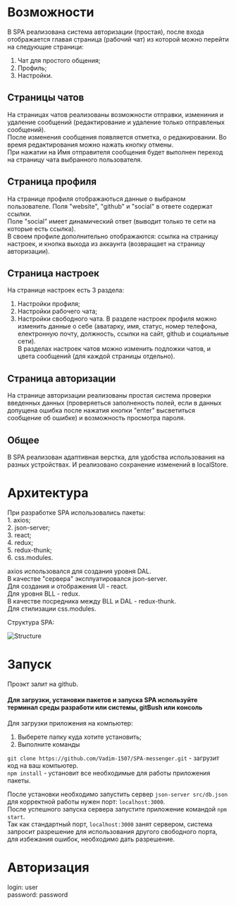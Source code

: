 # Возможности

В SPA реализована система авторизации (простая), после входа отображается главая страница (рабочий чат) из которой можно перейти на следующие страници: 
   1. Чат для простого общения;
   2. Профиль;
   3. Настройки.

## Страницы чатов

На страницах чатов реализованы возможности отправки, измениния и удаление сообщений (редактирование и удаление только отправленых сообщений).<br/>
После изменения сообщения появляется отметка, о редакировании. Во время редактирования можно нажать кнопку отмены.<br/>
При нажатии на Имя отправителя сообщения будет выполнен переход на страницу чата выбранного пользователя.

## Страница профиля

На странице профиля отображаються данные о выбраном пользователе. Поля "website", "github" и "social" в ответе содержат ссылки.<br/>
Поле "social" имеет динамический ответ (выводит только те сети на которые есть ссылка).<br/>
В своем профиле дополнительно отображаются: ссылка на страницу настроек, и кнопка выхода из аккаунта (возвращает на страницу авторизации).

## Страница настроек

На странице настроек есть 3 раздела: 
   1. Настройки профиля;
   2. Настройки рабочего чата;
   3. Настройки свободного чата.
В разделе настроек профиля можно изменить данные о себе (аватарку, имя, статус, номер телефона, електронную почту, должность, ссылки на сайт, github и социальные сети).<br/>
В разделах настроек чатов можно изменить подложки чатов, и цвета сообщений (для каждой страницы отдельно).

## Страница авторизации

На странице авторизации реализованы простая система проверки введенных данных (проверяеться заполненость полей, если в данных допущена ошибка после нажатия кнопки "enter" высветиться сообщение об ошибке) и возможность просмотра пароля.

## Общее

В SPA реализован адаптивная верстка, для удобства использования на разных устройствах. И реализовано сохранение изменений в localStore.

# Архитектура 

При разработке SPA использовались пакеты:<br/>
    1. axios;<br/>
    2. json-server;<br/>
    3. react;<br/>
    4. redux;<br/>
    5. redux-thunk;<br/>
    6. css.modules.<br/>

axios использовался для создания уровня DAL.<br/>
В качестве "сервера" эксплуатировался json-server.<br/>
Для создания и отображения UI - react.<br/>
Для уровня BLL - redux.<br/>
В качестве посредника между BLL и DAL - redux-thunk.<br/>
Для стилизации css.modules.<br/>

Структура SPA: 

![Structure](https://user-images.githubusercontent.com/72735702/112873571-7a06ed80-90ca-11eb-9470-f239743ce2c1.jpg)

# Запуск

Проэкт залит на github.
#### Для загрузки, установки пакетов и запуска SPA используйте терминал среды разработи или системы, gitBush или консоль
Для загрузки приложения на компьютер: 
  1. Выберете папку куда хотите установить;
  2. Выполните команды 

`git clone https://github.com/Vadim-1507/SPA-messenger.git` - загрузит код на ваш компьютер.<br/>
`npm install` - установит все необходимые для работы приложения пакеты.

После установки необходимо запустить сервер `json-server src/db.json` для корректной работы нужен порт: `localhost:3000`.<br/>
После успешного запуска сервера запустите приложение командой `npm start`. <br/>
Так как стандартный порт, `localhost:3000` занят сервером, система запросит разрешение для использования другого свободного порта, для избежания ошибок, необходимо дать разрешение.

# Авторизация 
login: user <br/>
password: password
